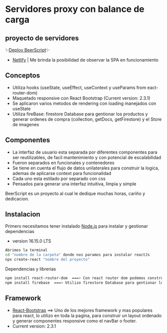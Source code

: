 # Servidores proxy con balance de carga
## proyecto de servidores



✨[Deploy BeerScript](https://loquacious-peony-72758e.netlify.app/)✨

-  [Netlify]( https://www.netlify.com/  )  | Me brinda la posibilidad de observar la SPA en funcionamiento
## Conceptos
- Utiliza hooks (useState, useEffect, useContext y useParams from eact-router-dom)
-   Maquetado responsive con React Bootstrap (Current version: 2.3.1)
-   Se aplicaron varios metodos de rendering con loading manejados con useState
-   Utiliza fireBase: firestore Database para gentionar los productos y generar ordenes de compra (collection, getDocs, getFirestore) y el Store de imagenes
## Componentes

- La interfaz de usuario esta separada por diferentes componentes para ser reutilizables, de facil mantenimiento y con potencial de escalabilidad 
- Fueron separados en funcionales y contenedores
- Se tiene en cuenta el flujo de datos unilaterales para construir la logica, ademas de aplicarse context para funcionalidad
- Cada uno esta estilado por separado con css
- Pensados para generar una interfaz intuitiva, limpia y simple


BeerScript es un proyecto al cual le dedique muchas horas, cariño y dedicacion.



## Instalacion

Primero necesitamos tener instalado [Node.js](https://nodejs.org/) para instalar y gestionar dependencias
- version 16.15.0 LTS



```sh
Abrimos la terminal 
cd "nombre de la carpeta" donde nos paramos para instalar reactJs
npx create-react "nombre del proyecto"
```

Dependencias y librerias

```sh
npm install react-router-dom  ===> Con react router dom podemos construir el routing en el browser, de forma ordenada y dinamica (BrowserRouter,Routes,Route y Link)
npm install firebase  ===> Utilizo firestore Database para gentionar los productos y generar ordenes de compra y el Store de imagenes para mejorar el rendimientonpm npm install react-icons --save   ===> React icons me proporciona los iconos ideales para mejorar la visibilidad de items. Utiliza importaciones de ES6

```
## Framework
-  [React-Bootstrap](https://react-bootstrap.github.io/) ==> Uno de los mejores framework y mas populares para react, lo utilizo en toda la pagina, para construir un layout ordenado y generar componentes responsive como el navBar o footer.
-  Current version: 2.3.1
